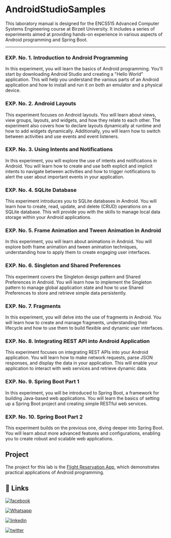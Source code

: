 # AndroidStudioSamples

This laboratory manual is designed for the ENCS515 Advanced Computer Systems Engineering course at Birzeit University. It includes a series of experiments aimed at providing hands-on experience in various aspects of Android programming and Spring Boot.

---

### EXP. No. 1. Introduction to Android Programming

In this experiment, you will learn the basics of Android programming. You'll start by downloading Android Studio and creating a "Hello World" application. This will help you understand the various parts of an Android application and how to install and run it on both an emulator and a physical device.

### EXP. No. 2. Android Layouts

This experiment focuses on Android layouts. You will learn about views, view groups, layouts, and widgets, and how they relate to each other. The experiment also covers how to declare layouts dynamically at runtime and how to add widgets dynamically. Additionally, you will learn how to switch between activities and use events and event listeners.

### EXP. No. 3. Using Intents and Notifications

In this experiment, you will explore the use of intents and notifications in Android. You will learn how to create and use both explicit and implicit intents to navigate between activities and how to trigger notifications to alert the user about important events in your application.

### EXP. No. 4. SQLite Database

This experiment introduces you to SQLite databases in Android. You will learn how to create, read, update, and delete (CRUD) operations on a SQLite database. This will provide you with the skills to manage local data storage within your Android applications.

### EXP. No. 5. Frame Animation and Tween Animation in Android

In this experiment, you will learn about animations in Android. You will explore both frame animation and tween animation techniques, understanding how to apply them to create engaging user interfaces.

### EXP. No. 6. Singleton and Shared Preferences

This experiment covers the Singleton design pattern and Shared Preferences in Android. You will learn how to implement the Singleton pattern to manage global application state and how to use Shared Preferences to store and retrieve simple data persistently.

### EXP. No. 7. Fragments

In this experiment, you will delve into the use of fragments in Android. You will learn how to create and manage fragments, understanding their lifecycle and how to use them to build flexible and dynamic user interfaces.

### EXP. No. 8. Integrating REST API into Android Application

This experiment focuses on integrating REST APIs into your Android application. You will learn how to make network requests, parse JSON responses, and display the data in your application. This will enable your application to interact with web services and retrieve dynamic data.

### EXP. No. 9. Spring Boot Part 1

In this experiment, you will be introduced to Spring Boot, a framework for building Java-based web applications. You will learn the basics of setting up a Spring Boot project and creating simple RESTful web services.

### EXP. No. 10. Spring Boot Part 2

This experiment builds on the previous one, diving deeper into Spring Boot. You will learn about more advanced features and configurations, enabling you to create robust and scalable web applications.

## Project

The project for this lab is the [Flight Reservation App](https://github.com/qossayrida/FlightReservationApp), which demonstrates practical applications of Android programming.



## 🔗 Links

[![facebook](https://img.shields.io/badge/facebook-0077B5?style=for-the-badge&logo=facebook&logoColor=white)](https://www.facebook.com/qossay.rida?mibextid=2JQ9oc)

[![Whatsapp](https://img.shields.io/badge/Whatsapp-25D366?style=for-the-badge&logo=Whatsapp&logoColor=white)](https://wa.me/+972598592423)

[![linkedin](https://img.shields.io/badge/linkedin-0077B5?style=for-the-badge&logo=linkedin&logoColor=white)](https://www.linkedin.com/in/qossay-rida-3aa3b81a1?utm_source=share&utm_campaign=share_via&utm_content=profile&utm_medium=android_app )

[![twitter](https://img.shields.io/badge/twitter-1DA1F2?style=for-the-badge&logo=twitter&logoColor=white)](https://twitter.com/qossayrida)
